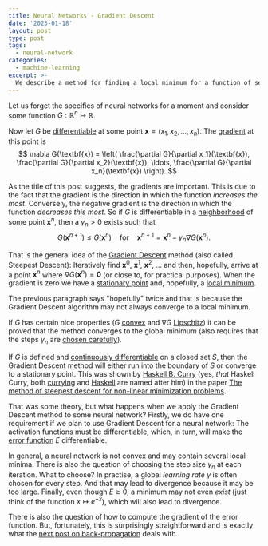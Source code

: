 ```yaml
---
title: Neural Networks - Gradient Descent
date: '2023-01-18'
layout: post
type: post
tags:
  - neural-network
categories:
  - machine-learning
excerpt: >-
  We describe a method for finding a local minimum for a function of several real variables, Gradient Descent.
---
```

Let us forget the specifics of neural networks for a moment and consider
some function $G: \mathbb{R}^n \mapsto \mathbb{R}$.

Now let $G$ be [differentiable](https://en.wikipedia.org/wiki/Differentiable_function)
at some point $\textbf{x} = (x_1,x_2,\ldots,x_n)$. The
[gradient](https://en.wikipedia.org/wiki/Gradient) at this point is
$$
\nabla G(\textbf{x}) = \left(
  \frac{\partial G}{\partial x_1}(\textbf{x}),
  \frac{\partial G}{\partial x_2}(\textbf{x}), \ldots,
  \frac{\partial G}{\partial x_n}(\textbf{x})
\right).
$$

As the title of this post suggests, the gradients are important.
This is due to the fact that the gradient is the direction in which the function *increases the most*.
Conversely, the negative gradient is the direction in which the function *decreases this most*.
So if $G$ is differentiable in a
[neighborhood](https://en.wikipedia.org/wiki/Neighbourhood_(mathematics)#In_a_metric_space)
of some point $\textbf{x}^n$, then a $\gamma_n > 0$ exists such that
$$
G(\textbf{x}^{n+1}) \leq G(\textbf{x}^n)
\quad \text{for} \quad
\textbf{x}^{n+1} = \textbf{x}^n - \gamma_n \nabla G(\textbf{x}^n).
$$

That is the general idea of the [Gradient Descent](https://en.wikipedia.org/wiki/Gradient_descent) method
(also called Steepest Descent): Iteratively find $\textbf{x}^0$, $\textbf{x}^1$, $\textbf{x}^2$, $\ldots$
and then, hopefully, arrive at a point $\textbf{x}^n$ where $\nabla G(\textbf{x}^n) = \textbf{0}$
(or close to, for practical purposes). When the gradient is zero we have a
[stationary point](https://en.wikipedia.org/wiki/Stationary_point) and, hopefully, a
[local minimum](https://en.wikipedia.org/wiki/Maxima_and_minima).

The previous paragraph says "hopefully" twice and that is because the Gradient Descent algorithm
may not always converge to a local minimum.

If $G$ has certain nice properties ($G$ [convex](https://en.wikipedia.org/wiki/Convex_function)
and $\nabla G$ [Lipschitz](https://en.wikipedia.org/wiki/Lipschitz_continuity)) it can be proved
that the method converges to the global minimum (also requires that the steps $\gamma_n$ are
[chosen carefully](https://en.wikipedia.org/wiki/Gradient_descent)).

If $G$ is defined and
[continuously differentiable](https://en.wikipedia.org/wiki/Smoothness#Multivariate_differentiability_classes)
on a closed set $S$, then the Gradient Descent method will either run into the boundary of $S$
or converge to a stationary point. This was shown by [Haskell B. Curry](https://en.wikipedia.org/wiki/Haskell_Curry)
(yes, *that* Haskell Curry, both [currying](https://en.wikipedia.org/wiki/Currying)
and [Haskell](https://www.haskell.org/) are named after him) in the paper
[The method of steepest descent for non-linear minimization problems](/refs/curry44).

That was some theory, but what happens when we apply the Gradient Descent method to some
neural network? Firstly, we do have one requirement if we plan to use Gradient Descent for a
neural network: The activation functions must be differentiable, which, in turn, will make the
[error function](/blog/2023/01/neural-networks-04-the-optimization-problem) $E$
differentiable.

In general, a neural network is not convex and may contain several local minima. There is
also the question of choosing the step size $\gamma_n$ at each iteration. What to choose?
In practise, a global *learning rate* $\gamma$ is often chosen for every step. And that may
lead to divergence because it may be too large. Finally, even though $E \geq 0$, a minimum
may not even *exist* (just think of the function $x \mapsto e^{-x}$), which will also
lead to divergence.

There is also the question of how to compute the gradient of the error function. But,
fortunately, this is surprisingly straightforward and is exactly what the
[next post on back-propagation](/blog/2023/01/neural-networks-06-back-propagation-derivation) deals with.
